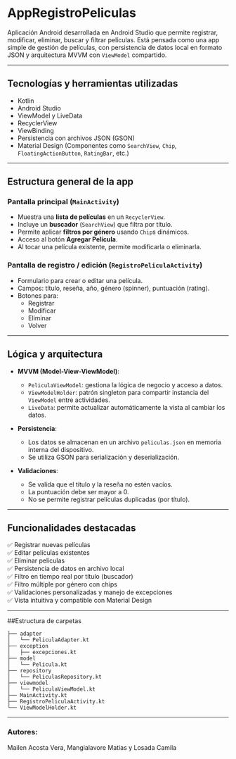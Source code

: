 # AppRegistroPeliculas 

Aplicación Android desarrollada en Android Studio que permite registrar, modificar, eliminar, buscar y filtrar películas. Está pensada como una app simple de gestión de películas, con persistencia de datos local en formato JSON y arquitectura MVVM con `ViewModel` compartido.

---

## Tecnologías y herramientas utilizadas

- Kotlin
- Android Studio
- ViewModel y LiveData
- RecyclerView
- ViewBinding
- Persistencia con archivos JSON (GSON)
- Material Design (Componentes como `SearchView`, `Chip`, `FloatingActionButton`, `RatingBar`, etc.)

---

## Estructura general de la app

### Pantalla principal (`MainActivity`)
- Muestra una **lista de películas** en un `RecyclerView`.
- Incluye un **buscador** (`SearchView`) que filtra por título.
- Permite aplicar **filtros por género** usando `Chip`s dinámicos.
- Acceso al botón **Agregar Película**.
- Al tocar una película existente, permite modificarla o eliminarla.

### Pantalla de registro / edición (`RegistroPeliculaActivity`)
- Formulario para crear o editar una película.
- Campos: título, reseña, año, género (spinner), puntuación (rating).
- Botones para:
  - Registrar
  - Modificar
  - Eliminar
  - Volver

---

## Lógica y arquitectura

- **MVVM (Model-View-ViewModel)**:
  - `PeliculaViewModel`: gestiona la lógica de negocio y acceso a datos.
  - `ViewModelHolder`: patrón singleton para compartir instancia del `ViewModel` entre actividades.
  - `LiveData`: permite actualizar automáticamente la vista al cambiar los datos.

- **Persistencia**:
  - Los datos se almacenan en un archivo `peliculas.json` en memoria interna del dispositivo.
  - Se utiliza GSON para serialización y deserialización.

- **Validaciones**:
  - Se valida que el título y la reseña no estén vacíos.
  - La puntuación debe ser mayor a 0.
  - No se permite registrar películas duplicadas (por título).

---

## Funcionalidades destacadas

✅ Registrar nuevas películas  
✅ Editar películas existentes  
✅ Eliminar películas  
✅ Persistencia de datos en archivo local  
✅ Filtro en tiempo real por título (buscador)  
✅ Filtro múltiple por género con chips  
✅ Validaciones personalizadas y manejo de excepciones  
✅ Vista intuitiva y compatible con Material Design

---

##Estructura de carpetas

```
├── adapter
│   └── PeliculaAdapter.kt
├── exception
│   ├── excepciones.kt
├── model
│   └── Pelicula.kt
├── repository
│   └── PeliculasRepository.kt
├── viewmodel
│   └── PeliculaViewModel.kt
├── MainActivity.kt
├── RegistroPeliculaActivity.kt
└── ViewModelHolder.kt
```

---

### Autores:
Mailen Acosta Vera, Mangialavore Matias y Losada Camila
